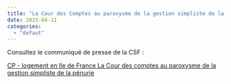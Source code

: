 ```yaml
---
title: "La Cour des Comptes au paroxysme de la gestion simpliste de la pénurie !"
date: 2015-04-11
categories: 
  - "defaut"
---
```


Consultez le communiqué de presse de la CSF :

[CP - logement en Ile de France La Cour des comptes au paroxysme de la gestion simpliste de la pénurie](http://www3.slc.asso.fr/wp-content/uploads/2015/04/CP-logement-en-Ile-de-France-La-Cour-des-comptes-au-paroxysme-de-la-gestion-simpliste-de-la-pénurie.pdf)
